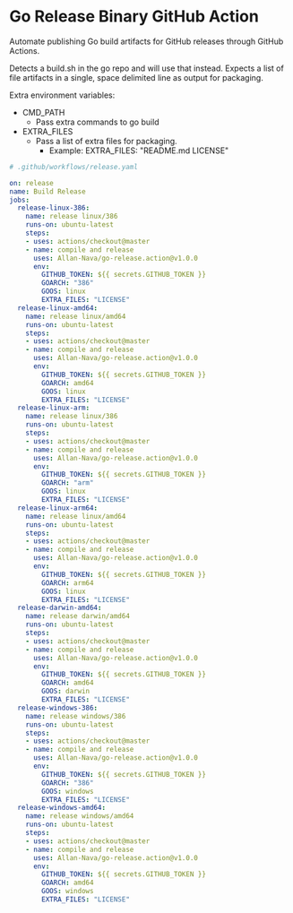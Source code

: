 # Go Release Binary GitHub Action

Automate publishing Go build artifacts for GitHub releases through GitHub Actions.

Detects a build.sh in the go repo and will use that instead.  Expects a list of
file artifacts in a single, space delimited line as output for packaging.

Extra environment variables:
* CMD_PATH
  * Pass extra commands to go build
* EXTRA_FILES
  * Pass a list of extra files for packaging.
    * Example: EXTRA_FILES: "README.md LICENSE"

```yaml
# .github/workflows/release.yaml

on: release
name: Build Release
jobs:
  release-linux-386:
    name: release linux/386
    runs-on: ubuntu-latest
    steps:
    - uses: actions/checkout@master
    - name: compile and release
      uses: Allan-Nava/go-release.action@v1.0.0
      env:
        GITHUB_TOKEN: ${{ secrets.GITHUB_TOKEN }}
        GOARCH: "386"
        GOOS: linux
        EXTRA_FILES: "LICENSE"
  release-linux-amd64:
    name: release linux/amd64
    runs-on: ubuntu-latest
    steps:
    - uses: actions/checkout@master
    - name: compile and release
      uses: Allan-Nava/go-release.action@v1.0.0
      env:
        GITHUB_TOKEN: ${{ secrets.GITHUB_TOKEN }}
        GOARCH: amd64
        GOOS: linux
        EXTRA_FILES: "LICENSE"
  release-linux-arm:
    name: release linux/386
    runs-on: ubuntu-latest
    steps:
    - uses: actions/checkout@master
    - name: compile and release
      uses: Allan-Nava/go-release.action@v1.0.0
      env:
        GITHUB_TOKEN: ${{ secrets.GITHUB_TOKEN }}
        GOARCH: "arm"
        GOOS: linux
        EXTRA_FILES: "LICENSE"
  release-linux-arm64:
    name: release linux/amd64
    runs-on: ubuntu-latest
    steps:
    - uses: actions/checkout@master
    - name: compile and release
      uses: Allan-Nava/go-release.action@v1.0.0
      env:
        GITHUB_TOKEN: ${{ secrets.GITHUB_TOKEN }}
        GOARCH: arm64
        GOOS: linux
        EXTRA_FILES: "LICENSE"
  release-darwin-amd64:
    name: release darwin/amd64
    runs-on: ubuntu-latest
    steps:
    - uses: actions/checkout@master
    - name: compile and release
      uses: Allan-Nava/go-release.action@v1.0.0
      env:
        GITHUB_TOKEN: ${{ secrets.GITHUB_TOKEN }}
        GOARCH: amd64
        GOOS: darwin
        EXTRA_FILES: "LICENSE"
  release-windows-386:
    name: release windows/386
    runs-on: ubuntu-latest
    steps:
    - uses: actions/checkout@master
    - name: compile and release
      uses: Allan-Nava/go-release.action@v1.0.0
      env:
        GITHUB_TOKEN: ${{ secrets.GITHUB_TOKEN }}
        GOARCH: "386"
        GOOS: windows
        EXTRA_FILES: "LICENSE"
  release-windows-amd64:
    name: release windows/amd64
    runs-on: ubuntu-latest
    steps:
    - uses: actions/checkout@master
    - name: compile and release
      uses: Allan-Nava/go-release.action@v1.0.0
      env:
        GITHUB_TOKEN: ${{ secrets.GITHUB_TOKEN }}
        GOARCH: amd64
        GOOS: windows
        EXTRA_FILES: "LICENSE"
```